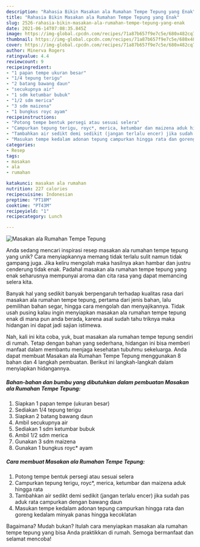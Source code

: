 ```yaml
---
description: "Rahasia Bikin Masakan ala Rumahan Tempe Tepung yang Enak"
title: "Rahasia Bikin Masakan ala Rumahan Tempe Tepung yang Enak"
slug: 2526-rahasia-bikin-masakan-ala-rumahan-tempe-tepung-yang-enak
date: 2021-06-14T07:08:35.845Z
image: https://img-global.cpcdn.com/recipes/71a87b657f9e7c5e/680x482cq70/masakan-ala-rumahan-tempe-tepung-foto-resep-utama.jpg
thumbnail: https://img-global.cpcdn.com/recipes/71a87b657f9e7c5e/680x482cq70/masakan-ala-rumahan-tempe-tepung-foto-resep-utama.jpg
cover: https://img-global.cpcdn.com/recipes/71a87b657f9e7c5e/680x482cq70/masakan-ala-rumahan-tempe-tepung-foto-resep-utama.jpg
author: Minerva Rogers
ratingvalue: 4.4
reviewcount: 9
recipeingredient:
- "1 papan tempe ukuran besar"
- "1/4 tepung terigu"
- "2 batang bawang daun"
- "secukupnya air"
- "1 sdm ketumbar bubuk"
- "1/2 sdm merica"
- "3 sdm maizena"
- "1 bungkus royc ayam"
recipeinstructions:
- "Potong tempe bentuk persegi atau sesuai selera"
- "Campurkan tepung terigu, royc*, merica, ketumbar dan maizena aduk hingga rata"
- "Tambahkan air sedikt demi sedikit (jangan terlalu encer) jika sudah pas aduk rata campurkan dengan bawang daun"
- "Masukan tempe kedalam adonan tepung campurkan hingga rata dan goreng kedalam minyak panas hingga kecoklatan"
categories:
- Resep
tags:
- masakan
- ala
- rumahan

katakunci: masakan ala rumahan 
nutrition: 227 calories
recipecuisine: Indonesian
preptime: "PT18M"
cooktime: "PT43M"
recipeyield: "1"
recipecategory: Lunch

---
```



![Masakan ala Rumahan Tempe Tepung](https://img-global.cpcdn.com/recipes/71a87b657f9e7c5e/680x482cq70/masakan-ala-rumahan-tempe-tepung-foto-resep-utama.jpg)

Anda sedang mencari inspirasi resep masakan ala rumahan tempe tepung yang unik? Cara menyiapkannya memang tidak terlalu sulit namun tidak gampang juga. Jika keliru mengolah maka hasilnya akan hambar dan justru cenderung tidak enak. Padahal masakan ala rumahan tempe tepung yang enak seharusnya mempunyai aroma dan cita rasa yang dapat memancing selera kita.

Banyak hal yang sedikit banyak berpengaruh terhadap kualitas rasa dari masakan ala rumahan tempe tepung, pertama dari jenis bahan, lalu pemilihan bahan segar, hingga cara mengolah dan menyajikannya. Tidak usah pusing kalau ingin menyiapkan masakan ala rumahan tempe tepung enak di mana pun anda berada, karena asal sudah tahu triknya maka hidangan ini dapat jadi sajian istimewa.




Nah, kali ini kita coba, yuk, buat masakan ala rumahan tempe tepung sendiri di rumah. Tetap dengan bahan yang sederhana, hidangan ini bisa memberi manfaat dalam membantu menjaga kesehatan tubuhmu sekeluarga. Anda dapat membuat Masakan ala Rumahan Tempe Tepung menggunakan 8 bahan dan 4 langkah pembuatan. Berikut ini langkah-langkah dalam menyiapkan hidangannya.

<!--inarticleads1-->

##### Bahan-bahan dan bumbu yang dibutuhkan dalam pembuatan Masakan ala Rumahan Tempe Tepung:

1. Siapkan 1 papan tempe (ukuran besar)
1. Sediakan 1/4 tepung terigu
1. Siapkan 2 batang bawang daun
1. Ambil secukupnya air
1. Sediakan 1 sdm ketumbar bubuk
1. Ambil 1/2 sdm merica
1. Gunakan 3 sdm maizena
1. Gunakan 1 bungkus royc* ayam




<!--inarticleads2-->

##### Cara membuat Masakan ala Rumahan Tempe Tepung:

1. Potong tempe bentuk persegi atau sesuai selera
1. Campurkan tepung terigu, royc*, merica, ketumbar dan maizena aduk hingga rata
1. Tambahkan air sedikt demi sedikit (jangan terlalu encer) jika sudah pas aduk rata campurkan dengan bawang daun
1. Masukan tempe kedalam adonan tepung campurkan hingga rata dan goreng kedalam minyak panas hingga kecoklatan




Bagaimana? Mudah bukan? Itulah cara menyiapkan masakan ala rumahan tempe tepung yang bisa Anda praktikkan di rumah. Semoga bermanfaat dan selamat mencoba!
